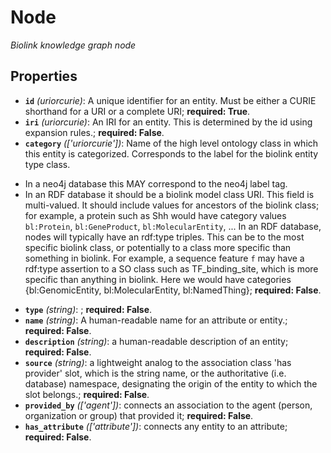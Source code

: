 # Node

*Biolink knowledge graph node*

## Properties

- **`id`** *(uriorcurie)*: A unique identifier for an entity. Must be either a CURIE shorthand for a URI or a complete URI; **required: True**.
- **`iri`** *(uriorcurie)*: An IRI for an entity. This is determined by the id using expansion rules.; **required: False**.
- **`category`** *(['uriorcurie'])*: Name of the high level ontology class in which this entity is categorized. Corresponds to the label for the biolink entity type class.
 * In a neo4j database this MAY correspond to the neo4j label tag.
 * In an RDF database it should be a biolink model class URI.
This field is multi-valued. It should include values for ancestors of the biolink class; for example, a protein such as Shh would have category values `bl:Protein`, `bl:GeneProduct`, `bl:MolecularEntity`, ...
In an RDF database, nodes will typically have an rdf:type triples. This can be to the most specific biolink class, or potentially to a class more specific than something in biolink. For example, a sequence feature `f` may have a rdf:type assertion to a SO class such as TF_binding_site, which is more specific than anything in biolink. Here we would have categories {bl:GenomicEntity, bl:MolecularEntity, bl:NamedThing}; **required: False**.
- **`type`** *(string)*: ; **required: False**.
- **`name`** *(string)*: A human-readable name for an attribute or entity.; **required: False**.
- **`description`** *(string)*: a human-readable description of an entity; **required: False**.
- **`source`** *(string)*: a lightweight analog to the association class 'has provider' slot, which is the string name, or the authoritative (i.e. database) namespace, designating the origin of the entity to which the slot belongs.; **required: False**.
- **`provided_by`** *(['agent'])*: connects an association to the agent (person, organization or group) that provided it; **required: False**.
- **`has_attribute`** *(['attribute'])*: connects any entity to an attribute; **required: False**.
